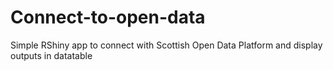 # Connect-to-open-data
Simple RShiny app to connect with Scottish Open Data Platform and display outputs in datatable
